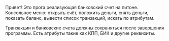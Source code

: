 Привет! Это прога реализующая банковский счет на питоне. Консольное меню: открыть счёт, положить деньги, снять деньги, показать баланс, вывести список транзакций, искать по атрибутам.

Транзакции и банковские счета должны 
сохраняться после завершения программы. Есть атрибуты такие как КПП, БИК и другие реквизиты.